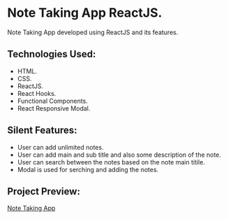 # Note Taking App ReactJS.

Note Taking App developed using ReactJS and its features.

## Technologies Used:

* HTML.
* CSS.
* ReactJS.
* React Hooks.
* Functional Components.
* React Responsive Modal.

## Silent Features:

* User can add unlimited notes.
* User can add main and sub title and also some description of the note.
* User can search between the notes based on the note main titile.
* Modal is used for serching and adding the notes.

## Project Preview:

[Note Taking App](https://alitahir4024.github.io/note-taking-app-reactjs/)
